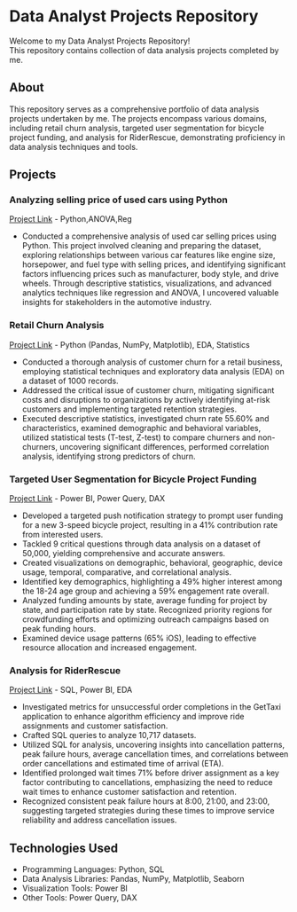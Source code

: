 # Data Analyst Projects Repository

Welcome to my Data Analyst Projects Repository! \
This repository contains  collection of data analysis projects completed by me.

## About

This repository serves as a comprehensive portfolio of data analysis projects undertaken by me. The projects encompass various domains, including retail churn analysis, targeted user segmentation for bicycle project funding, and analysis for RiderRescue, demonstrating proficiency in data analysis techniques and tools.

## Projects

### Analyzing selling price of used cars using Python
[Project Link](https://github.com/pallavisingh02/Projects/tree/main/Analyzing_selling_price_of_used_cars) - Python,ANOVA,Reg

-  Conducted a comprehensive analysis of used car selling prices using Python. This project involved cleaning and preparing the dataset, exploring relationships between various car features like engine size, horsepower, and fuel type with selling prices, and identifying significant factors influencing prices such as manufacturer, body style, and drive wheels. Through descriptive statistics, visualizations, and advanced analytics techniques like regression and ANOVA, I uncovered valuable insights for stakeholders in the automotive industry.

### Retail Churn Analysis

[Project Link](https://github.com/pallavisingh02/Projects/tree/main/Online_Customer_Churn) - Python (Pandas, NumPy, Matplotlib), EDA, Statistics
- Conducted a thorough analysis of customer churn for a retail business, employing statistical techniques and exploratory data analysis (EDA) on a dataset of 1000 records.
- Addressed the critical issue of customer churn, mitigating significant costs and disruptions to organizations by actively identifying at-risk customers and implementing targeted retention strategies.
- Executed descriptive statistics, investigated churn rate 55.60% and characteristics, examined demographic and behavioral variables, utilized statistical tests (T-test, Z-test) to compare churners and non-churners, uncovering significant differences, performed correlation analysis, identifying strong predictors of churn.
### Targeted User Segmentation for Bicycle Project Funding
[Project Link](https://github.com/pallavisingh02/Projects/tree/main/Targeted_User_Segmentation) - Power BI, Power Query, DAX
- Developed a targeted push notification strategy to prompt user funding for a new 3-speed bicycle project, resulting in a 41% contribution rate from interested users.
- Tackled 9 critical questions through data analysis on a dataset of 50,000, yielding comprehensive and accurate answers.
- Created visualizations on demographic, behavioral, geographic, device usage, temporal, comparative, and correlational analysis.
- Identified key demographics, highlighting a 49% higher interest among the 18-24 age group and achieving a 59% engagement rate overall.
- Analyzed funding amounts by state, average funding for project by state, and participation rate by state.
Recognized priority regions for crowdfunding efforts and optimizing outreach campaigns based on peak funding hours.
- Examined device usage patterns (65% iOS), leading to effective resource allocation and increased engagement.
### Analysis for RiderRescue
[Project Link](https://github.com/pallavisingh02/Projects/tree/main/Analysis_For_RideRescue) - SQL, Power BI, EDA
- Investigated metrics for unsuccessful order completions in the GetTaxi application to enhance algorithm efficiency and improve ride assignments and customer satisfaction.
- Crafted SQL queries to analyze 10,717 datasets.
- Utilized SQL for analysis, uncovering insights into cancellation patterns, peak failure hours, average cancellation times, and correlations between order cancellations and estimated time of arrival (ETA).
- Identified prolonged wait times 71% before driver assignment as a key factor contributing to cancellations, emphasizing the need to reduce wait times to enhance customer satisfaction and retention.
- Recognized consistent peak failure hours at 8:00, 21:00, and 23:00, suggesting targeted strategies during these times to improve service reliability and address cancellation issues.
## Technologies Used
- Programming Languages: Python, SQL
- Data Analysis Libraries: Pandas, NumPy, Matplotlib, Seaborn
- Visualization Tools: Power BI
- Other Tools: Power Query, DAX


